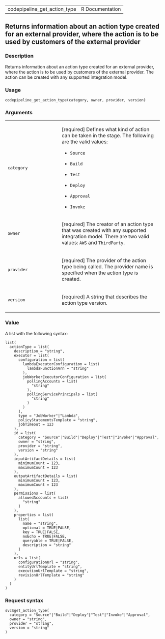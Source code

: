 <table style="width: 100%;">
<tbody>
<tr class="odd">
<td>codepipeline_get_action_type</td>
<td style="text-align: right;">R Documentation</td>
</tr>
</tbody>
</table>

## Returns information about an action type created for an external provider, where the action is to be used by customers of the external provider

### Description

Returns information about an action type created for an external
provider, where the action is to be used by customers of the external
provider. The action can be created with any supported integration
model.

### Usage

    codepipeline_get_action_type(category, owner, provider, version)

### Arguments

<table>
<colgroup>
<col style="width: 35%" />
<col style="width: 65%" />
</colgroup>
<tbody>
<tr class="odd">
<td><code
id="codepipeline_get_action_type_:_category">category</code></td>
<td><p>[required] Defines what kind of action can be taken in the stage.
The following are the valid values:</p>
<ul>
<li><p><code>Source</code></p></li>
<li><p><code>Build</code></p></li>
<li><p><code>Test</code></p></li>
<li><p><code>Deploy</code></p></li>
<li><p><code>Approval</code></p></li>
<li><p><code>Invoke</code></p></li>
</ul></td>
</tr>
<tr class="even">
<td><code id="codepipeline_get_action_type_:_owner">owner</code></td>
<td><p>[required] The creator of an action type that was created with
any supported integration model. There are two valid values:
<code>AWS</code> and <code>ThirdParty</code>.</p></td>
</tr>
<tr class="odd">
<td><code
id="codepipeline_get_action_type_:_provider">provider</code></td>
<td><p>[required] The provider of the action type being called. The
provider name is specified when the action type is created.</p></td>
</tr>
<tr class="even">
<td><code
id="codepipeline_get_action_type_:_version">version</code></td>
<td><p>[required] A string that describes the action type
version.</p></td>
</tr>
</tbody>
</table>

### Value

A list with the following syntax:

    list(
      actionType = list(
        description = "string",
        executor = list(
          configuration = list(
            lambdaExecutorConfiguration = list(
              lambdaFunctionArn = "string"
            ),
            jobWorkerExecutorConfiguration = list(
              pollingAccounts = list(
                "string"
              ),
              pollingServicePrincipals = list(
                "string"
              )
            )
          ),
          type = "JobWorker"|"Lambda",
          policyStatementsTemplate = "string",
          jobTimeout = 123
        ),
        id = list(
          category = "Source"|"Build"|"Deploy"|"Test"|"Invoke"|"Approval",
          owner = "string",
          provider = "string",
          version = "string"
        ),
        inputArtifactDetails = list(
          minimumCount = 123,
          maximumCount = 123
        ),
        outputArtifactDetails = list(
          minimumCount = 123,
          maximumCount = 123
        ),
        permissions = list(
          allowedAccounts = list(
            "string"
          )
        ),
        properties = list(
          list(
            name = "string",
            optional = TRUE|FALSE,
            key = TRUE|FALSE,
            noEcho = TRUE|FALSE,
            queryable = TRUE|FALSE,
            description = "string"
          )
        ),
        urls = list(
          configurationUrl = "string",
          entityUrlTemplate = "string",
          executionUrlTemplate = "string",
          revisionUrlTemplate = "string"
        )
      )
    )

### Request syntax

    svc$get_action_type(
      category = "Source"|"Build"|"Deploy"|"Test"|"Invoke"|"Approval",
      owner = "string",
      provider = "string",
      version = "string"
    )
